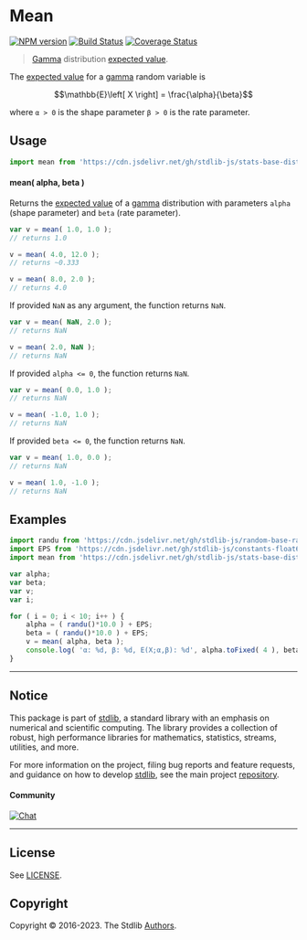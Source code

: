 <!--

@license Apache-2.0

Copyright (c) 2018 The Stdlib Authors.

Licensed under the Apache License, Version 2.0 (the "License");
you may not use this file except in compliance with the License.
You may obtain a copy of the License at

   http://www.apache.org/licenses/LICENSE-2.0

Unless required by applicable law or agreed to in writing, software
distributed under the License is distributed on an "AS IS" BASIS,
WITHOUT WARRANTIES OR CONDITIONS OF ANY KIND, either express or implied.
See the License for the specific language governing permissions and
limitations under the License.

-->

# Mean

[![NPM version][npm-image]][npm-url] [![Build Status][test-image]][test-url] [![Coverage Status][coverage-image]][coverage-url] <!-- [![dependencies][dependencies-image]][dependencies-url] -->

> [Gamma][gamma-distribution] distribution [expected value][expected-value].

<!-- Section to include introductory text. Make sure to keep an empty line after the intro `section` element and another before the `/section` close. -->

<section class="intro">

The [expected value][expected-value] for a [gamma][gamma-distribution] random variable is

<!-- <equation class="equation" label="eq:gamma_expectation" align="center" raw="\mathbb{E}\left[ X \right] = \frac{\alpha}{\beta}" alt="Expected value for a gamma distribution."> -->

```math
\mathbb{E}\left[ X \right] = \frac{\alpha}{\beta}
```

<!-- <div class="equation" align="center" data-raw-text="\mathbb{E}\left[ X \right] = \frac{\alpha}{\beta}" data-equation="eq:gamma_expectation">
    <img src="https://cdn.jsdelivr.net/gh/stdlib-js/stdlib@51534079fef45e990850102147e8945fb023d1d0/lib/node_modules/@stdlib/stats/base/dists/gamma/mean/docs/img/equation_gamma_expectation.svg" alt="Expected value for a gamma distribution.">
    <br>
</div> -->

<!-- </equation> -->

where `α > 0` is the shape parameter `β > 0` is the rate parameter.

</section>

<!-- /.intro -->

<!-- Package usage documentation. -->



<section class="usage">

## Usage

```javascript
import mean from 'https://cdn.jsdelivr.net/gh/stdlib-js/stats-base-dists-gamma-mean@deno/mod.js';
```

#### mean( alpha, beta )

Returns the [expected value][expected-value] of a [gamma][gamma-distribution] distribution with parameters `alpha` (shape parameter) and `beta` (rate parameter).

```javascript
var v = mean( 1.0, 1.0 );
// returns 1.0

v = mean( 4.0, 12.0 );
// returns ~0.333

v = mean( 8.0, 2.0 );
// returns 4.0
```

If provided `NaN` as any argument, the function returns `NaN`.

```javascript
var v = mean( NaN, 2.0 );
// returns NaN

v = mean( 2.0, NaN );
// returns NaN
```

If provided `alpha <= 0`, the function returns `NaN`.

```javascript
var v = mean( 0.0, 1.0 );
// returns NaN

v = mean( -1.0, 1.0 );
// returns NaN
```

If provided `beta <= 0`, the function returns `NaN`.

```javascript
var v = mean( 1.0, 0.0 );
// returns NaN

v = mean( 1.0, -1.0 );
// returns NaN
```

</section>

<!-- /.usage -->

<!-- Package usage notes. Make sure to keep an empty line after the `section` element and another before the `/section` close. -->

<section class="notes">

</section>

<!-- /.notes -->

<!-- Package usage examples. -->

<section class="examples">

## Examples

<!-- eslint no-undef: "error" -->

```javascript
import randu from 'https://cdn.jsdelivr.net/gh/stdlib-js/random-base-randu@deno/mod.js';
import EPS from 'https://cdn.jsdelivr.net/gh/stdlib-js/constants-float64-eps@deno/mod.js';
import mean from 'https://cdn.jsdelivr.net/gh/stdlib-js/stats-base-dists-gamma-mean@deno/mod.js';

var alpha;
var beta;
var v;
var i;

for ( i = 0; i < 10; i++ ) {
    alpha = ( randu()*10.0 ) + EPS;
    beta = ( randu()*10.0 ) + EPS;
    v = mean( alpha, beta );
    console.log( 'α: %d, β: %d, E(X;α,β): %d', alpha.toFixed( 4 ), beta.toFixed( 4 ), v.toFixed( 4 ) );
}
```

</section>

<!-- /.examples -->

<!-- Section to include cited references. If references are included, add a horizontal rule *before* the section. Make sure to keep an empty line after the `section` element and another before the `/section` close. -->

<section class="references">

</section>

<!-- /.references -->

<!-- Section for related `stdlib` packages. Do not manually edit this section, as it is automatically populated. -->

<section class="related">

</section>

<!-- /.related -->

<!-- Section for all links. Make sure to keep an empty line after the `section` element and another before the `/section` close. -->


<section class="main-repo" >

* * *

## Notice

This package is part of [stdlib][stdlib], a standard library with an emphasis on numerical and scientific computing. The library provides a collection of robust, high performance libraries for mathematics, statistics, streams, utilities, and more.

For more information on the project, filing bug reports and feature requests, and guidance on how to develop [stdlib][stdlib], see the main project [repository][stdlib].

#### Community

[![Chat][chat-image]][chat-url]

---

## License

See [LICENSE][stdlib-license].


## Copyright

Copyright &copy; 2016-2023. The Stdlib [Authors][stdlib-authors].

</section>

<!-- /.stdlib -->

<!-- Section for all links. Make sure to keep an empty line after the `section` element and another before the `/section` close. -->

<section class="links">

[npm-image]: http://img.shields.io/npm/v/@stdlib/stats-base-dists-gamma-mean.svg
[npm-url]: https://npmjs.org/package/@stdlib/stats-base-dists-gamma-mean

[test-image]: https://github.com/stdlib-js/stats-base-dists-gamma-mean/actions/workflows/test.yml/badge.svg?branch=main
[test-url]: https://github.com/stdlib-js/stats-base-dists-gamma-mean/actions/workflows/test.yml?query=branch:main

[coverage-image]: https://img.shields.io/codecov/c/github/stdlib-js/stats-base-dists-gamma-mean/main.svg
[coverage-url]: https://codecov.io/github/stdlib-js/stats-base-dists-gamma-mean?branch=main

<!--

[dependencies-image]: https://img.shields.io/david/stdlib-js/stats-base-dists-gamma-mean.svg
[dependencies-url]: https://david-dm.org/stdlib-js/stats-base-dists-gamma-mean/main

-->

[chat-image]: https://img.shields.io/gitter/room/stdlib-js/stdlib.svg
[chat-url]: https://app.gitter.im/#/room/#stdlib-js_stdlib:gitter.im

[stdlib]: https://github.com/stdlib-js/stdlib

[stdlib-authors]: https://github.com/stdlib-js/stdlib/graphs/contributors

[umd]: https://github.com/umdjs/umd
[es-module]: https://developer.mozilla.org/en-US/docs/Web/JavaScript/Guide/Modules

[deno-url]: https://github.com/stdlib-js/stats-base-dists-gamma-mean/tree/deno
[umd-url]: https://github.com/stdlib-js/stats-base-dists-gamma-mean/tree/umd
[esm-url]: https://github.com/stdlib-js/stats-base-dists-gamma-mean/tree/esm
[branches-url]: https://github.com/stdlib-js/stats-base-dists-gamma-mean/blob/main/branches.md

[stdlib-license]: https://raw.githubusercontent.com/stdlib-js/stats-base-dists-gamma-mean/main/LICENSE

[gamma-distribution]: https://en.wikipedia.org/wiki/Gamma_distribution

[expected-value]: https://en.wikipedia.org/wiki/Expected_value

</section>

<!-- /.links -->
